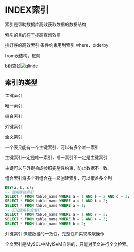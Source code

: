 # INDEX索引

 索引是帮助数据库高效获取数据的数据结构

索引的目的在于提高查询效率

排好序的高效索引 条件约束用到索引 where，orderby

from表结构，框架

b树查找![qlinde](C:\Users\blank\Desktop\sqlindex.png)



## 索引的类型

主键索引

唯一索引

组合索引

外键索引

全文索引

一个表只能有一个主键索引，可以有多个唯一索引

主键索引一定是唯一索引，唯一索引不一定是主键索引

主键可以与外键构成参照完整性约束，防止数据不一致。

组合索引将多个列组合在一起创建索引，可以覆盖多个列

```sql
KEY(a, b, c);
-- 使用联合索引
SELECT * FROM table_name WHERE a = 1 AND b = 2 AND c = 3;
SELECT * FROM table_name WHERE a = 1 AND b = 2;
SELECT * FROM table_name WHERE a = 1;
-- 无法使用联合索引
SELECT * FROM table_name WHERE a = 1 AND c = 3;
SELECT * FROM table_name WHERE b = 2 AND c = 3;
SELECT * FROM table_name WHERE b = 2;
```



外键索引 保证数据的一致性，完整性和实现级联操作

全文索引是MySQL中MyISAM自带的，只能对英文进行全文检索。



